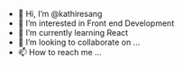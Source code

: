 - 👋 Hi, I’m @kathiresang
- 👀 I’m interested in Front end Development
- 🌱 I’m currently learning React
- 💞️ I’m looking to collaborate on ...
- 📫 How to reach me ...

<!---
kathiresang/kathiresang is a ✨ special ✨ repository because its `README.md` (this file) appears on your GitHub profile.
You can click the Preview link to take a look at your changes.
--->
